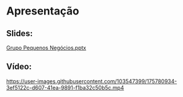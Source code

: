 # Apresentação

## Slides:
[Grupo Pequenos Negócios.pptx](https://github.com/ICEI-PUC-Minas-PMV-ADS/Pequenos-Negocios/files/8985123/Grupo.Pequenos.Negocios.pptx)

## Vídeo:
https://user-images.githubusercontent.com/103547399/175780934-3ef5122c-d607-41ea-9891-f1ba32c50b5c.mp4

